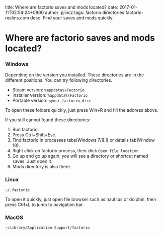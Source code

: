 title: Where are factorio saves and mods located?
date: 2017-01-11T02:59:24+0800
author: pjincz
tags: factorio directories factorio-realms.com
desc: Find your saves and mods quickly.


Where are factorio saves and mods located?
==========================================

### Windows

Depending on the version you installed. These directories are in the different positions.
You can try following directories.

* Steam version: `%appdata%\Factorio`
* Installer version: `%appdata%\Factorio`
* Portable version: `<your_factorio_dir>`

To open these folders quickly, just press Win+R and fill the address above.

If you still cannot found these directories:
1. Run factorio.
2. Press Ctrl+Shift+Esc.
3. Find factorio in processes tabs(Windows 7/8.1) or details tab(Window 10).
4. Right click on factorio process, then click `Open file location`.
5. Go up and go up again, you will see a directory or shortcut named saves. Just open it.
6. Mods directory is also there.

### Linux

`~/.factorio`

To open it quickly, just open file browser such as nautilus or dolphin, then press Ctrl+L to jump to navigation bar.

### MacOS

`~/Library/Application Support/factorio`
